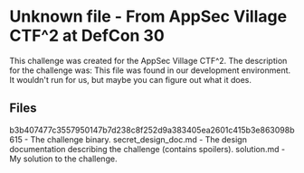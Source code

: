 # Unknown file - From AppSec Village CTF^2 at DefCon 30
This challenge was created for the AppSec Village CTF^2. The description for the challenge was: This file was found in our development environment. It wouldn't run for us, but maybe you can figure out what it does.

## Files
b3b407477c3557950147b7d238c8f252d9a383405ea2601c415b3e863098b615 - The challenge binary.
secret_design_doc.md - The design documentation describing the challenge (contains spoilers).
solution.md - My solution to the challenge.